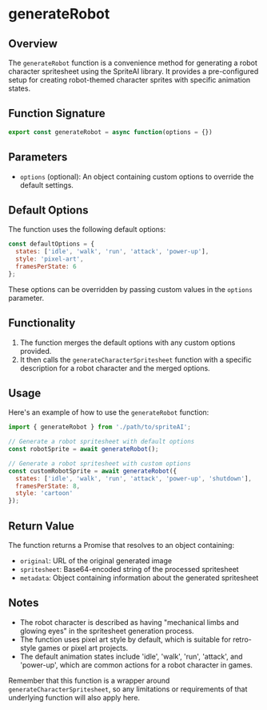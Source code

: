 # generateRobot

## Overview

The `generateRobot` function is a convenience method for generating a robot character spritesheet using the SpriteAI library. It provides a pre-configured setup for creating robot-themed character sprites with specific animation states.

## Function Signature

```javascript
export const generateRobot = async function(options = {})
```

## Parameters

- `options` (optional): An object containing custom options to override the default settings.

## Default Options

The function uses the following default options:

```javascript
const defaultOptions = {
  states: ['idle', 'walk', 'run', 'attack', 'power-up'],
  style: 'pixel-art',
  framesPerState: 6
};
```

These options can be overridden by passing custom values in the `options` parameter.

## Functionality

1. The function merges the default options with any custom options provided.
2. It then calls the `generateCharacterSpritesheet` function with a specific description for a robot character and the merged options.

## Usage

Here's an example of how to use the `generateRobot` function:

```javascript
import { generateRobot } from './path/to/spriteAI';

// Generate a robot spritesheet with default options
const robotSprite = await generateRobot();

// Generate a robot spritesheet with custom options
const customRobotSprite = await generateRobot({
  states: ['idle', 'walk', 'run', 'attack', 'power-up', 'shutdown'],
  framesPerState: 8,
  style: 'cartoon'
});
```

## Return Value

The function returns a Promise that resolves to an object containing:

- `original`: URL of the original generated image
- `spritesheet`: Base64-encoded string of the processed spritesheet
- `metadata`: Object containing information about the generated spritesheet

## Notes

- The robot character is described as having "mechanical limbs and glowing eyes" in the spritesheet generation process.
- The function uses pixel art style by default, which is suitable for retro-style games or pixel art projects.
- The default animation states include 'idle', 'walk', 'run', 'attack', and 'power-up', which are common actions for a robot character in games.

Remember that this function is a wrapper around `generateCharacterSpritesheet`, so any limitations or requirements of that underlying function will also apply here.